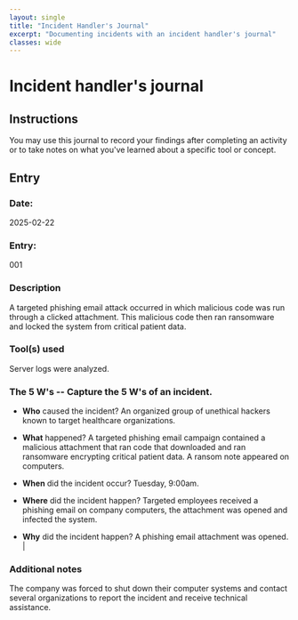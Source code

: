 ```yaml
---
layout: single
title: "Incident Handler's Journal"
excerpt: "Documenting incidents with an incident handler's journal"
classes: wide
---
```


# Incident handler's journal

## Instructions

You may use this journal to record your findings after completing an activity or to take notes on what you've learned about a specific tool or concept.

## Entry

### Date:

2025-02-22

### Entry:

001

### Description

A targeted phishing email attack occurred in which malicious code was run through a clicked attachment. This malicious code then ran ransomware and locked the system from critical patient data.

### Tool(s) used

Server logs were analyzed.

### The 5 W's -- Capture the 5 W's of an incident.

- **Who** caused the incident? An organized group of unethical hackers known to target healthcare organizations.

- **What** happened? A targeted phishing email campaign contained a malicious attachment that ran code that downloaded and ran ransomware encrypting critical patient data. A ransom note appeared on computers.

- **When** did the incident occur? Tuesday, 9:00am.

- **Where** did the incident happen? Targeted employees received a phishing email on company computers, the attachment was opened and infected the system.

- **Why** did the incident happen? A phishing email attachment was opened. |

### Additional notes

The company was forced to shut down their computer systems and contact several organizations to report the incident and receive technical assistance.

